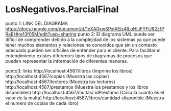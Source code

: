 # LosNegativos.ParcialFinal

punto 1: LINK DEL DIAGRAMA 
https://docs.google.com/document/d/1eXA0xwSPxlAElz4ILoHLiFYFU62z1PRaBHtre13f05M/edit?usp=sharing
punto 2:
El diagrama UML puede ser difícil de comprender debido a la complejidad de los sistemas ya que puede tener muchos elementos y relaciones no conocidos que sin un contexto adecuado pueden ser difíciles de entender para el cliente. 
Para facilitar el entendimiento existes diferentes tipos de diagramas de procesos que pueden representar la información de diferentes maneras.

punto3: links
http://localhost:4567/libros (Imprime los libros) 
http://localhost:4567/copias (Muestra las copias)
http://localhost:4567/lectores (Muestra los lectores)
http://localhost:4567/prestamos (Muestra los prestamos y los libros disponibles)
http://localhost:4567/multas/:idPrestamo (Calcula cuanto es el valor de la multa)
http://localhost:4567/libros/cantidad-disponible (Muestra el numero de copias de cada libro)
